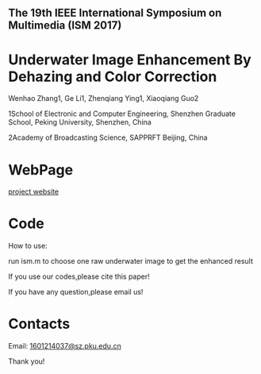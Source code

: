 
## The 19th IEEE International Symposium on Multimedia (ISM 2017)

Underwater Image Enhancement By Dehazing and Color Correction
======================================================================
Wenhao Zhang1, Ge Li1, Zhenqiang Ying1, Xiaoqiang Guo2

1School of Electronic and Computer Engineering, Shenzhen Graduate School, Peking University, Shenzhen, China 

2Academy of Broadcasting Science, SAPPRFT Beijing, China

WebPage
 ======================================================================
[project website](https://zhangwenhao123.github.io/ISM2017/ism2017.html)

Code
 ======================================================================
How to use:

run ism.m to choose one raw underwater image to get the enhanced result

If you use our codes,please cite this paper!

If you have any question,please email us!

Contacts
================
Email: 1601214037@sz.pku.edu.cn

Thank you! 
